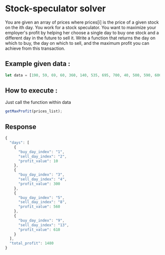 # Stock-speculator solver
You are given an array of prices where prices[i] is the price of a given stock on the ith day.
You work for a stock speculator. You want to maximize your employer's profit by helping her choose a single day to buy one stock and a different day in the future to sell it.
Write a function that returns the day on which to buy, the day on which to sell, and the maximum profit you can achieve from this transaction.

## Example given data :
``` javascript
let data = [190, 59, 69, 60, 360, 140, 535, 695, 700, 40, 500, 590, 600, 650]
```


## How to execute :
Just call the function within data
``` javascript
getMaxProfit(prices_list);
```


## Response 
``` javascript
{
  "days": [
    {
      "buy_day_index": "1",
      "sell_day_index": "2",
      "profit_value": 10
    },
    {
      "buy_day_index": "3",
      "sell_day_index": "4",
      "profit_value": 300
    },
    {
      "buy_day_index": "5",
      "sell_day_index": "8",
      "profit_value": 560
    },
    {
      "buy_day_index": "9",
      "sell_day_index": "13",
      "profit_value": 610
    }
  ],
  "total_profit": 1480
}
```
